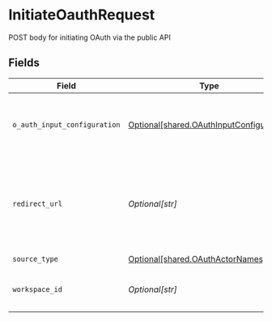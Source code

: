 # InitiateOauthRequest

POST body for initiating OAuth via the public API


## Fields

| Field                                                                                                                                  | Type                                                                                                                                   | Required                                                                                                                               | Description                                                                                                                            |
| -------------------------------------------------------------------------------------------------------------------------------------- | -------------------------------------------------------------------------------------------------------------------------------------- | -------------------------------------------------------------------------------------------------------------------------------------- | -------------------------------------------------------------------------------------------------------------------------------------- |
| `o_auth_input_configuration`                                                                                                           | [Optional[shared.OAuthInputConfiguration]](undefined/models/shared/oauthinputconfiguration.md)                                         | :heavy_minus_sign:                                                                                                                     | Arbitrary vars to pass for OAuth depending on what the source/destination spec requires.                                               |
| `redirect_url`                                                                                                                         | *Optional[str]*                                                                                                                        | :heavy_check_mark:                                                                                                                     | The URL to redirect the user to with the OAuth secret stored in the secret_id query string parameter after authentication is complete. |
| `source_type`                                                                                                                          | [Optional[shared.OAuthActorNames]](undefined/models/shared/oauthactornames.md)                                                         | :heavy_check_mark:                                                                                                                     | N/A                                                                                                                                    |
| `workspace_id`                                                                                                                         | *Optional[str]*                                                                                                                        | :heavy_check_mark:                                                                                                                     | The workspace to create the secret and eventually the full source.                                                                     |